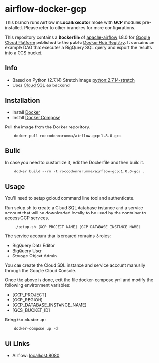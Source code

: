 # airflow-docker-gcp

This branch runs Airflow in **LocalExecutor** mode with **GCP** modules pre-installed. Please refer to other branches for more configurations.

This repository contains a **Dockerfile** of [apache-airflow](https://github.com/apache/incubator-airflow) 1.8.0 for [Google Cloud Platform](https://www.cloud.google.com) published to the public [Docker Hub Registry](https://registry.hub.docker.com/). It contains an example DAG that executes a BigQuery SQL query and export the results into a GCS bucket.

## Info

* Based on Python (2.7.14) Stretch Image [python:2.7.14-stretch](https://hub.docker.com/_/python/)
* Uses [Cloud SQL](https://cloud.google.com/sql/) as backend

## Installation

* Install [Docker](https://www.docker.com/)
* Install [Docker Compose](https://docs.docker.com/compose/install/)

Pull the image from the Docker repository.

        docker pull roccodonnarumma/airflow-gcp:1.8.0-gcp

## Build

In case you need to customize it, edit the Dockerfile and then build it.

        docker build --rm -t roccodonnarumma/airflow-gcp:1.8.0-gcp .

## Usage

You'll need to setup gcloud command line tool and authenticate.

Run setup.sh to create a Cloud SQL database instance and a service account that will be downloaded locally to be used by the container to access GCP services.

        ./setup.sh [GCP_PROJECT_NAME] [GCP_DATABASE_INSTANCE_NAME]

The service account that is created contains 3 roles:

* BigQuery Data Editor
* BigQuery User
* Storage Object Admin

You can create the Cloud SQL instance and service account manually through the Google Cloud Console.  

Once the above is done, edit the file docker-compose.yml and modify the following environment variables:

* [GCP_PROJECT]
* [GCP_REGION]
* [GCP_DATABASE_INSTANCE_NAME]
* [GCS_BUCKET_ID]

Bring the cluster up:

        docker-compose up -d


## UI Links

- Airflow: [localhost:8080](http://localhost:8080/)
